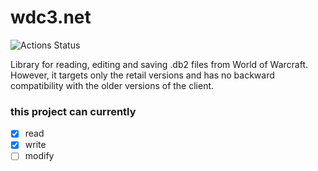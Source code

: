 # wdc3.net
![Actions Status](https://github.com/FusionBreak/wdc3.net/workflows/Test/badge.svg)

Library for reading, editing and saving .db2 files from World of Warcraft. However, it targets only the retail versions and has no backward compatibility with the older versions of the client.

### this project can currently
- [x] read
- [x] write
- [ ] modify
